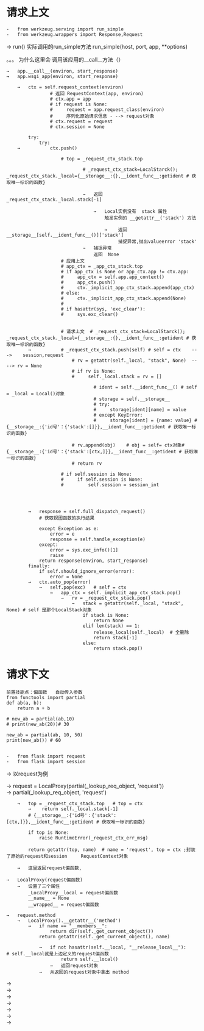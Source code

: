 # 请求上文
    -   from werkzeug.serving import run_simple
    -   from werkzeug.wrappers import Response,Request
→   run()  实际调用的run_simple方法        run_simple(host, port, app, **options)

。。。 为什么这里会 调用该应用的__call__方法（）


    →   app.__call__(environ, start_response)
    →   app.wsgi_app(environ, start_response)
    
        →   ctx = self.request_context(environ)   
                    # 返回 RequestContext(app, environ)   
                    # ctx.app = app
                    # if request is None:
                    #     request = app.request_class(environ)
                    #     序列化原始请求信息 - --> request对象
                    # ctx.request = request
                    # ctx.session = None  
                    
            try:
                try:
        →           ctx.push()
        
                        # top = _request_ctx_stack.top  
                        
                                # _request_ctx_stack=LocalStarck(); _request_ctx_stack._local={__storage__:{},__ident_func__:getident # 获取唯一标识的函数}
                                    
                                →   返回  _request_ctx_stack._local.stack[-1]
                                
                                    →   Local实例没有  stack 属性
                                        触发实例的 __getattr__('stack') 方法
                                        
                                        →    返回 __storage__[self.__ident_func__()]['stack']
                                             捕捉异常,抛出valueerror 'stack'
                                →   捕捉异常
                                    返回  None
                        # 应用上文 
                        # app_ctx = _app_ctx_stack.top
                        # if app_ctx is None or app_ctx.app != ctx.app:
                        #     app_ctx = self.app.app_context()
                        #     app_ctx.push()
                        #     ctx._implicit_app_ctx_stack.append(app_ctx)
                        # else:
                        #     ctx._implicit_app_ctx_stack.append(None)
                        # 
                        # if hasattr(sys, 'exc_clear'):
                        #     sys.exc_clear()
                        
                        
                        # 请求上文  # _request_ctx_stack=LocalStarck(); _request_ctx_stack._local={__storage__:{},__ident_func__:getident # 获取唯一标识的函数}
            →           # _request_ctx_stack.push(self) # self = ctx    --->    session,request
                            # rv = getattr(self._local, "stack", None)  ----> rv = None
                            # if rv is None:
                            #     self._local.stack = rv = []
                            
                                    # ident = self.__ident_func__() # self = _local = Local()对象
                                    # storage = self.__storage__
                                    # try:
                                    #     storage[ident][name] = value  
                                    # except KeyError:
                                    #     storage[ident] = {name: value} # {__storage__:{'id号'：{'stack':[]}},__ident_func__:getident # 获取唯一标识的函数}
                            
                            # rv.append(obj)    # obj = self= ctx对象# {__storage__:{'id号'：{'stack':[ctx,]}},__ident_func__:getident # 获取唯一标识的函数}
                            # return rv
                            
                        # if self.session is None: 
                        #     if self.session is None:
                        #         self.session = session_int
                        
                        
                        
                        
            →   response = self.full_dispatch_request()
                # 获取视图函数的执行结果
                
                except Exception as e:
                    error = e
                    response = self.handle_exception(e)
                except:
                    error = sys.exc_info()[1]
                    raise
                return response(environ, start_response)
            finally:
                if self.should_ignore_error(error):
                    error = None
            →   ctx.auto_pop(error)
                →   self.pop(exc)   # self = ctx
                    →   app_ctx = self._implicit_app_ctx_stack.pop()
                        →   rv = _request_ctx_stack.pop()
                            →   stack = getattr(self._local, "stack", None) # self 是那个LocalStack对象
                                if stack is None:
                                    return None
                                elif len(stack) == 1:
                                    release_local(self._local)  # 全删除
                                    return stack[-1]
                                else:
                                    return stack.pop()
            
                
                
                
# 请求下文
    前置技能点：偏函数   自动传入参数
    from functools import partial
    def ab(a, b):
        return a + b
    
    # new_ab = partial(ab,10)
    # print(new_ab(20))# 30
    
    new_ab = partial(ab, 10, 50)
    print(new_ab()) # 60


    -   from flask import request
    -   from flask import session

→ 以request为例    

→ request = LocalProxy(partial(_lookup_req_object, 'request'))   
    →    partial(_lookup_req_object, 'request')
    
        →   top = _request_ctx_stack.top   # top = ctx
            →    return self._local.stack[-1]
            # {__storage__:{'id号'：{'stack':[ctx,]}},__ident_func__:getident # 获取唯一标识的函数}
             
            if top is None:
                raise RuntimeError(_request_ctx_err_msg)
                 
            return getattr(top, name)  # name = 'request', top = ctx ;封装了原始的request和session     RequestContext对象
        
        →   这里返回request偏函数,   
         
    →   LocalProxy(request偏函数)    
        →   设置了三个属性
            _LocalProxy__local = request偏函数
            __name__ = None
            __wrapped__ = request偏函数
            
    →   request.method
        →   LocalProxy().__getattr__('method')
            →   if name == "__members__":
                    return dir(self._get_current_object())
                return getattr(self._get_current_object(), name)
                
                →   if not hasattr(self.__local, "__release_local__"):          # self.__local就是上边定义的request偏函数
                        return self.__local()  
                    →   返回request对象    
                →   从返回的request对象中拿出 method    
    
→    
→    
→    
→    
→    
→    
→    

